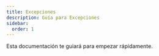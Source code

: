 ```yaml
---
title: Excepciones
description: Guía para Excepciones
sidebar:
  order: 1
---
```

Esta documentación te guiará para empezar rápidamente.

